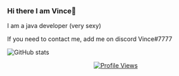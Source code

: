 ### Hi there I am Vince👋

I am a java developer (very sexy)

If you need to contact me, add me on discord Vince#7777

![GitHub stats](https://github-readme-stats.vercel.app/api?username=dev-vince&theme=dark&show_icons=true)

<a href="https://github.com/dev-vince">
  <p align="center">
    <img src="https://komarev.com/ghpvc/?username=dev-vince" alt="Profile Views">
  </p>
</a>

<!--
**VincentTro/VincentTro** is a ✨ _special_ ✨ repository because its `README.md` (this file) appears on your GitHub profile.

Here are some ideas to get you started:

- 🔭 I’m currently working on ...
- 🌱 I’m currently learning ...
- 👯 I’m looking to collaborate on ...
- 🤔 I’m looking for help with ...
- 💬 Ask me about ...
- 📫 How to reach me: ...
- 😄 Pronouns: ...
- ⚡ Fun fact: ...
-->
